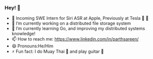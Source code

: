 ### Hey! 👋

<!--
**ParthSareen/ParthSareen** is a ✨ _special_ ✨ repository because its `README.md` (this file) appears on your GitHub profile.-->

-  Incoming SWE Intern for Siri ASR at Apple, Previously at Tesla 🔋 🚗 
- 🔭 I’m currently working on a distributed file storage system
- 🌱 I’m currently learning Go, and improving my distributed systems knowledge!
- 📫 How to reach me: https://www.linkedin.com/in/parthsareen/
- 😄 Pronouns:He/Him
- ⚡ Fun fact: I do Muay Thai 🥊 and play guitar 🎸 

